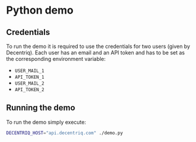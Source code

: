 # Python demo

## Credentials
To run the demo it is required to use the credentials for two users (given by Decentriq).
Each user has an email and an API token and has to be set as the corresponding environment variable:

+ `USER_MAIL_1`
+ `API_TOKEN_1`
+ `USER_MAIL_2`
+ `API_TOKEN_2`

## Running the demo
To run the demo simply execute:
```bash
DECENTRIQ_HOST="api.decentriq.com" ./demo.py
```